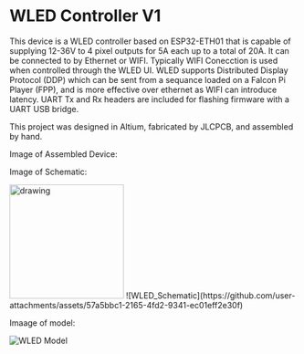 # WLED Controller V1

This device is a WLED controller based on ESP32-ETH01 that is capable of supplying 12-36V to 4 pixel outputs for 5A each up to a total of 20A.
It can be connected to by Ethernet or WIFI.
Typically WIFI Conecction is used when controlled through the WLED UI.
WLED supports Distributed Display Protocol (DDP) which can be sent from a sequance loaded on a Falcon Pi Player (FPP), and is more effective over ethernet as WIFI can introduce latency. 
UART Tx and Rx headers are included for flashing firmware with a UART USB bridge.

This project was designed in Altium, fabricated by JLCPCB, and assembled by hand.

Image of Assembled Device:

Image of Schematic:

<img src="https://github.com/user-attachments/assets/57a5bbc1-2165-4fd2-9341-ec01eff2e30f.pdf" alt="drawing" width="200"/>
![WLED_Schematic](https://github.com/user-attachments/assets/57a5bbc1-2165-4fd2-9341-ec01eff2e30f)

Imaage of model:

![WLED Model](https://github.com/user-attachments/assets/810c2b52-9027-49cc-b663-07a8ac9c6f68)
